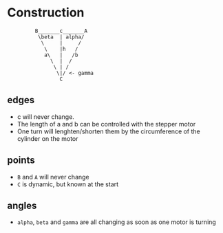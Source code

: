 # Construction

```
         B_______c_______A
          \beta  | alpha/
           \     |     /
            \    |h   /
            a\   |   /b
              \  |  /
               \ | /
                \|/ <- gamma
                 C

```

## edges

- c will never change.
- The length of a and b can be controlled with the stepper motor
- One turn will lenghten/shorten them by the circumference of the
  cylinder on the motor

## points

- `B` and `A` will never change
- `C` is dynamic, but known at the start

## angles

- `alpha`, `beta` and `gamma` are all changing as soon as one motor is
  turning
